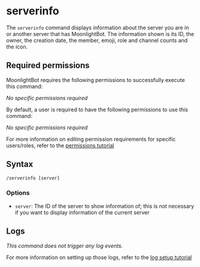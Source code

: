 # serverinfo

The `serverinfo` command displays information about the server you are in or another server that has MoonlightBot. The information shown is its ID, the owner, the creation date, the member, emoji, role and channel counts and the icon.

## Required permissions

MoonlightBot requires the following permissions to successfully execute this command:

*No specific permissions required*

By default, a user is required to have the following permissions to use this command:

*No specific permissions required*

For more information on editing permission requirements for specific users/roles, refer to the [permissions tutorial](../start-up/permission-tutorial.md)

## Syntax

```text
/serverinfo [server]
```

### Options

* `server`: The ID of the server to show information of; this is not necessary if you want to display information of the current server

## Logs

*This command does not trigger any log events.*

For more information on setting up those logs, refer to the [log setup tutorial](../README.md#logging)
